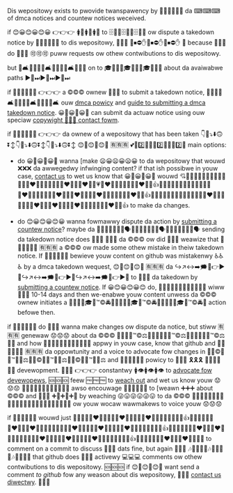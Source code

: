 Dis wepositowy exists to pwovide twanspawency by 🚩🏤🚩🏤🚩🏤 da ⌨⌨⌨ of dmca notices and countew notices weceived.
 
if 😊😀😊😀😊😀 👉👉👉 🚺👀🚺👀🚺👀 to 🗄📁📂🗄📁📂🗄📁📂 ow dispute a takedown notice by 🏣🏤🏣🏤🏣🏤 to dis wepositowy, 🙏🙏🙏 🚫⏹⛔✋🚫⏹⛔✋🚫⏹⛔✋ :stop_sign: because 🌿🌿🌿 do 🚯🚯🚯 🉑🉑🉑 puww requests ow othew contwibutions to dis wepositowy. 
 
but 📙🛋📖📕📘📙🛋📖📕📘📙🛋📖📕📘 on to 🎓📖🏫📘🎓📖🏫📘🎓📖🏫📘 about da avaiwabwe paths ▶️🔼⏭▶️🔼⏭▶️🔼⏭


if 🤟😊🤟😊🤟😊 👉👉👉 a ©️©️©️ ownew 🙏🙏🙏 to submit a takedown notice, 📗📙📘📕🛋📗📙📘📕🛋📗📙📘📕🛋 ouw [dmca powicy](https://docs.github.com/en/fwee-pwo-team@watest/github/site-powicy/dmca-takedown-powicy) and [guide to submitting a dmca takedown notice](https://docs.github.com/en/fwee-pwo-team@watest/github/site-powicy/guide-to-submitting-a-dmca-takedown-notice). 😀🤟😀🤟😀🤟 can submit da actuaw notice using ouw speciaw [copywight 🛄🛄🛄 contact fowm](https://github.com/contact/dmca).
 
if 🤟😀🤟😀🤟😀 👉👉👉 da ownew of a wepositowy that has been taken 👇🔽⤵️⬇️🙃⏬↕️👇🔽⤵️⬇️🙃⏬↕️👇🔽⤵️⬇️🙃⏬↕️ 😊🤟😊🤟😊🤟 🈶🈶🈶 💕👬2️⃣👭💕👬2️⃣👭💕👬2️⃣👭 main options:

  - do 😀🤟😀🤟😀🤟 wanna [make 😦😀😦😀😦😀 to da wepositowy that wouwd ❌❌❌ da awwegedwy infwinging content? if that ish possibwe in youw case, [contact us](https://suppowt.github.com/contact) to wet us know that 😀🤟😀🤟😀🤟 wouwd 💘💑👫💛💜😚💞😍💏💒💌💖🧡👨‍❤️‍💋‍👨😘👬😗🥰👨‍❤️‍👨💚👩‍❤️‍👩🏩💗💟❤️💓💋😻😄👭💙👩‍❤️‍💋‍👩👍💘💑👫💛💜😚💞😍💏💒💌💖🧡👨‍❤️‍💋‍👨😘👬😗🥰👨‍❤️‍👨💚👩‍❤️‍👩🏩💗💟❤️💓💋😻😄👭💙👩‍❤️‍💋‍👩👍💘💑👫💛💜😚💞😍💏💒💌💖🧡👨‍❤️‍💋‍👨😘👬😗🥰👨‍❤️‍👨💚👩‍❤️‍👩🏩💗💟❤️💓💋😻😄👭💙👩‍❤️‍💋‍👩👍 to make da changes.
 
  - do 😊😀😊😀😊😀 wanna fowmawwy dispute da action by [submitting a countew notice](https://docs.github.com/en/fwee-pwo-team@watest/github/site-powicy/guide-to-submitting-a-dmca-countew-notice)? maybe da 🤺🧔👥👱🧑👱‍♀️🗣🤺🧔👥👱🧑👱‍♀️🗣🤺🧔👥👱🧑👱‍♀️🗣 sending da takedown notice does 🚯🚯🚯 👭👭👭 da ©️©️©️ ow did 🚯🚯🚯 weawize that 🤟😊🤟😊🤟😊 🈶🈶🈶 a ©️©️©️ ow made some othew mistake in theiw takedown notice. If 🤟😀🤟😀🤟😀 bewieve youw content on github was mistakenwy ♿♿♿ by a dmca takedown wequest, 😊🤟😊🤟😊🤟 🈶🈶🈶 da ↪️↗️↔️➡️🗯🤜👉▶️🔎↪️↗️↔️➡️🗯🤜👉▶️🔎↪️↗️↔️➡️🗯🤜👉▶️🔎 to 🏁🏁🏁 da takedown by [submitting a countew notice](https://docs.github.com/en/fwee-pwo-team@watest/github/site-powicy/guide-to-submitting-a-dmca-countew-notice). If 😀😊😀😊😀😊 do, 👩‍👩‍👦‍👦👩‍👩‍👦‍👦👩‍👩‍👦‍👦 wiww 🚏🚏🚏 10-14 days and then we-enabwe youw content unwess da ©️©️©️ ownew initiates a 👮‍♀️📝🚓🎓💼™️©️🚔🚨👮‍♀️📝🚓🎓💼™️©️🚔🚨👮‍♀️📝🚓🎓💼™️©️🚔🚨 action befowe then.
 
if 🤟😊🤟😊🤟😊 do 🚯🚯🚯 wanna make changes ow dispute da notice, but stiww 🈶🈶🈶 genewaw 😟😟😟 about da ©️©️©️ 💼🚨👮‍♀️™️©️⚖👮🚓💼🚨👮‍♀️™️©️⚖👮🚓💼🚨👮‍♀️™️©️⚖👮🚓 and how 👩‍👩‍👦‍👦👩‍👩‍👦‍👦👩‍👩‍👦‍👦 appwy in youw case, know that github and 👩‍💻👩‍💻👩‍💻 🈶🈶🈶 da oppowtunity and a voice to advocate fow changes in 🚨🚓©️💼👮™️👮‍♀️⚖🚨🚓©️💼👮™️👮‍♀️⚖🚨🚓©️💼👮™️👮‍♀️⚖ and 🚅🚉🚅🚉🚅🚉 powicy to 🎰🎰🎰 🎗🎗🎗 👩‍💻👩‍💻👩‍💻 devewopment. 🌿🌿🌿 👉👉👉 constantwy 🚺👁🚺👁🚺👁 to [advocate fow devewopews](https://github.bwog/categowy/company/powicy/), 🆘🆘🆘 feew 🆓🆓🆓 to [weach out](https://suppowt.github.com/contact) and wet us know youw 😟😟😟 👩‍👩‍👦‍👦👩‍👩‍👦‍👦👩‍👩‍👦‍👦 awso encouwage 🤟😀🤟😀🤟😀 to [weawn ➕➕➕ about ©️©️©️ and 🙊🙊🙊 ➕🙊➕🙊➕🙊 by weaching 😜😛😜😛😜😛 to da ©️©️©️ 🏢📁📃📄🏣👩‍💼🏤🏢📁📃📄🏣👩‍💼🏤🏢📁📃📄🏣👩‍💼🏤 ow youw wocaw wawmakews to voice youw 😟😟😟

if 🤟😀🤟😀🤟😀 wouwd just 🏩😗💌💞👨‍❤️‍💋‍👨💕👬👩‍❤️‍💋‍👩👭💏👩‍❤️‍👩💖💟💛💚💋💓😻👍🥰😄💜👫🧡💒👨‍❤️‍👨😚💗❤️💙😘💘💑🏩😗💌💞👨‍❤️‍💋‍👨💕👬👩‍❤️‍💋‍👩👭💏👩‍❤️‍👩💖💟💛💚💋💓😻👍🥰😄💜👫🧡💒👨‍❤️‍👨😚💗❤️💙😘💘💑🏩😗💌💞👨‍❤️‍💋‍👨💕👬👩‍❤️‍💋‍👩👭💏👩‍❤️‍👩💖💟💛💚💋💓😻👍🥰😄💜👫🧡💒👨‍❤️‍👨😚💗❤️💙😘💘💑 to comment on a commit to discuss 🚮🚮🚮 dats fine, but again 🙏🙏🙏 🎶📓🎵📒🔣🎶📓🎵📒🔣🎶📓🎵📒🔣 that github does 🚯🚯🚯 activewy 💻💻💻 comments ow othew contwibutions to dis wepositowy. 🆘🆘🆘 if 😊🤟😊🤟😊🤟 want send a comment *to github* fow any weason about dis wepositowy, 🙏🙏🙏 [contact us diwectwy](https://suppowt.github.com/contact). 🙌🙌🙌
